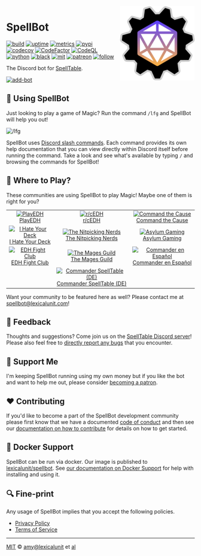 <img align="right" width="200" src="https://raw.githubusercontent.com/lexicalunit/spellbot/main/spellbot.png" />

# SpellBot

[![build][build-badge]][build]
[![uptime][uptime-badge]][uptime]
[![metrics][metrics-badge]][metrics]
[![pypi][pypi-badge]][pypi]
[![codecov][codecov-badge]][codecov]
[![CodeFactor][factor-badge]][factor]
[![CodeQL][codeql-badge]][security]
[![python][python-badge]][python]
[![black][black-badge]][black]
[![mit][mit-badge]][mit]
[![patreon][patreon-button]][patreon]
[![follow][follow-badge]][follow]

The Discord bot for [SpellTable][spelltable].

[![add-bot][add-bot-button]][add-bot]

## 🤖 Using SpellBot

Just looking to play a game of Magic? Run the command `/lfg` and SpellBot will help you out!

<img src="https://user-images.githubusercontent.com/1903876/137987904-6fcdf273-5b60-4692-9389-a51d65c0a424.png" width="600" alt="/lfg" />

SpellBot uses [Discord slash commands](https://discord.com/blog/slash-commands-are-here). Each command provides its own help documentation that you can view directly within Discord itself before running the command. Take a look and see what's available by typing `/` and browsing the commands for SpellBot!

## 🔭 Where to Play?

These communities are using SpellBot to play Magic! Maybe one of them is right for you?

<table>
    <tr>
        <td align="center"><a href="https://www.playedh.com/"><img height="160" src="https://user-images.githubusercontent.com/1903876/140843874-78510411-dcc8-4a26-a59a-0d6856698dcc.png" alt="PlayEDH" /><br />PlayEDH</a></td>
        <td align="center"><a href="https://www.reddit.com/r/CompetitiveEDH/"><img height="160" src="https://user-images.githubusercontent.com/1903876/140865281-19774420-a49b-4d0e-bf0c-db3ad937022e.png" alt="r/cEDH" /><br />r/cEDH</a></td>
        <td align="center"><a href="https://www.commandthecause.org/"><img height="160" src="https://user-images.githubusercontent.com/1903876/140864827-a56b9ee4-a545-41f1-90ea-06d35bce2bf9.png" alt="Command the Cause" /><br />Command&nbsp;the&nbsp;Cause</a></td>
    </tr>
    <tr>
        <td align="center"><a href="https://www.patreon.com/ihateyourdeck"><img width="230" src="https://user-images.githubusercontent.com/1903876/140844363-e07a5552-d2de-47d3-b1f7-faf6fbbd5b78.png" alt="I Hate Your Deck" /><br />I&nbsp;Hate&nbsp;Your&nbsp;Deck</a></td>
        <td align="center"><a href="https://www.patreon.com/NitpickingNerds"><img height="141" src="https://user-images.githubusercontent.com/1903876/140844623-8d8528a9-b60c-49c6-be0f-1d627b85adba.png" alt="The Nitpicking Nerds" /><br />The&nbsp;Nitpicking&nbsp;Nerds</a></td>
        <td align="center"><a href="https://www.patreon.com/asylumgamingmtg"><img height="141" src="https://user-images.githubusercontent.com/1903876/140862514-5057c356-c166-48a0-a71c-329d33480003.png" alt="Asylum Gaming" /><br />Asylum&nbsp;Gaming</a></td>
    </tr>
    <tr>
        <td align="center"><a href="https://disboard.org/server/815001383979450368"><img height="130" src="https://user-images.githubusercontent.com/1903876/140863859-9ec1997b-9983-498e-9295-fa594d242b4d.jpg" alt="EDH Fight Club" /><br />EDH&nbsp;Fight&nbsp;Club</a></td>
        <td align="center"><a href="https://disboard.org/server/806995731268632596"><img height="130" src="https://user-images.githubusercontent.com/1903876/140845585-8053037f-a42b-4c1c-88f2-1b3c403fea09.jpg" alt="The Mages Guild" /><br />The&nbsp;Mages&nbsp;Guild</a></td>
        <td align="center"><a href="https://disboard.org/server/848414032398516264"><img height="130" src="https://user-images.githubusercontent.com/1903876/140863856-00482a5a-7fe5-4cbb-8c4b-2442504925ea.jpg" alt="Commander en Español" /><br />Commander&nbsp;en&nbsp;Español</a></td>
    </tr>
    <tr>
        <td align="center">&nbsp;</td>
        <td align="center"><a href="https://disboard.org/server/752261529390284870"><img src="https://user-images.githubusercontent.com/1903876/140845571-12e391d0-4cc8-4766-bf40-071f32503a7d.jpg" alt="Commander SpellTable (DE)" /><br />Commander&nbsp;SpellTable&nbsp;(DE)</a></td>
        <td align="center">&nbsp;</td>
    </tr>
</table>

Want your community to be featured here as well? Please contact me at [spellbot@lexicalunit.com](mailto:spellbot@lexicalunit.com)!

## 🎤 Feedback

Thoughts and suggestions? Come join us on the
[SpellTable Discord server][discord-invite]! Please also feel free
to [directly report any bugs][issues] that you encounter.

## 🙌 Support Me

I'm keeping SpellBot running using my own money but if you like the bot and want
to help me out, please consider [becoming a patron][patreon].

## ❤️ Contributing

If you'd like to become a part of the SpellBot development community please
first know that we have a documented [code of conduct](CODE_OF_CONDUCT.md) and
then see our [documentation on how to contribute](CONTRIBUTING.md) for details
on how to get started.

## 🐳 Docker Support

SpellBot can be run via docker. Our image is published to
[lexicalunit/spellbot][docker-hub]. See [our documentation on Docker Support](DOCKER.md) for help
with installing and using it.

## 🔍 Fine-print

Any usage of SpellBot implies that you accept the following policies.

- [Privacy Policy](PRIVACY_POLICY.md)
- [Terms of Service](TERMS_OF_SERVICE.md)

---

[MIT][mit] © [amy@lexicalunit][lexicalunit] et [al][contributors]

[add-bot-button]: https://user-images.githubusercontent.com/1903876/88951823-5d6c9a00-d24b-11ea-8523-d256ccbf4a3c.png
[add-bot]: https://discordapp.com/api/oauth2/authorize?client_id=725510263251402832&permissions=2416045137&scope=applications.commands%20bot
[black-badge]: https://img.shields.io/badge/code%20style-black-000000.svg
[black]: https://github.com/psf/black
[build-badge]: https://github.com/lexicalunit/spellbot/workflows/build/badge.svg
[build]: https://github.com/lexicalunit/spellbot/actions
[codecov-badge]: https://codecov.io/gh/lexicalunit/spellbot/branch/main/graph/badge.svg
[codecov]: https://codecov.io/gh/lexicalunit/spellbot
[codeql-badge]: https://github.com/lexicalunit/spellbot/workflows/CodeQL/badge.svg
[contributors]: https://github.com/lexicalunit/spellbot/graphs/contributors
[discord-invite]: https://discord.gg/zXzgqMN
[docker-hub]: https://hub.docker.com/r/lexicalunit/spellbot
[factor-badge]: https://www.codefactor.io/repository/github/lexicalunit/spellbot/badge
[factor]: https://www.codefactor.io/repository/github/lexicalunit/spellbot
[follow-badge]: https://img.shields.io/twitter/follow/SpellBotIO?style=social
[follow]: https://twitter.com/intent/follow?screen_name=SpellBotIO
[issues]: https://github.com/lexicalunit/spellbot/issues
[patreon]: https://www.patreon.com/lexicalunit
[patreon-button]: https://img.shields.io/endpoint.svg?url=https%3A%2F%2Fshieldsio-patreon.vercel.app%2Fapi%3Fusername%3Dlexicalunit%26type%3Dpatrons88951826-5e053080-d24b-11ea-9a81-f1b5431a5d4b.png
[lexicalunit]: http://github.com/lexicalunit
[metrics-badge]: https://img.shields.io/badge/metrics-grafana-orange.svg
[metrics]: https://lexicalunit.grafana.net/d/4TSUCbcMz/spellbot?orgId=1
[mit-badge]: https://img.shields.io/badge/License-MIT-yellow.svg
[mit]: https://opensource.org/licenses/MIT
[pypi-badge]: https://img.shields.io/pypi/v/spellbot
[pypi]: https://pypi.org/project/spellbot/
[python-badge]: https://img.shields.io/badge/python-3.8+-blue.svg
[python]: https://www.python.org/
[security]: https://github.com/lexicalunit/spellbot/security
[spelltable]: https://spelltable.wizards.com/
[uptime-badge]: https://img.shields.io/uptimerobot/ratio/m785764282-c51c742e56a87d802968efcc
[uptime]: https://uptimerobot.com/dashboard#785764282
